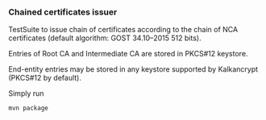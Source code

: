### Chained certificates issuer

TestSuite to issue chain of certificates according to the chain of NCA certificates (default algorithm: GOST 34.10–2015 512 bits).

Entries of Root CA and Intermediate CA are stored in PKCS#12 keystore.

End-entity entries may be stored in any keystore supported by Kalkancrypt (PKCS#12 by default).

Simply run

`mvn package`
